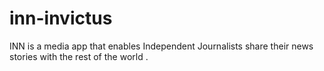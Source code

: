 # inn-invictus
INN is a media app that enables Independent Journalists share their news stories with the rest of the world .
